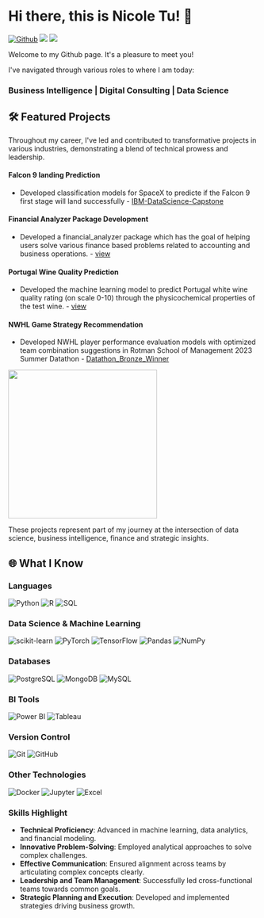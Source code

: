 # Hi there, this is Nicole Tu! 👋 

[![Github](https://img.shields.io/badge/-Github-000?style=flat&logo=Github&logoColor=white)](https://github.com/Nicole-Tu97)
[![](https://img.shields.io/badge/LinkedIn-NicoleTu-blue)](https://www.linkedin.com/in/yejun-tu-453b7414b/)
[![](https://img.shields.io/badge/Gmail-yejun.tu1202%40gmail.com-red)](yejun.tu1202@gmail.com)

Welcome to my Github page. It's a pleasure to meet you!

I've navigated through various roles to where I am today:
### Business Intelligence | Digital Consulting | Data Science

## 🛠️ Featured Projects

Throughout my career, I've led and contributed to transformative projects in various industries, demonstrating a blend of technical prowess and leadership.

#### Falcon 9 landing Prediction
- Developed classification models for SpaceX to predicte if the Falcon 9 first stage will land successfully  - [IBM-DataScience-Capstone](https://github.com/Nicole-Tu97/IBM-DS-Capstone)

#### Financial Analyzer Package Development
- Developed a financial_analyzer package which has the goal of helping users solve various finance based problems related to accounting and business operations. - [view](https://github.com/Nicole-Tu97/financial_analyzer)

#### Portugal Wine Quality Prediction
- Developed the machine learning model to predict Portugal white wine quality rating (on scale 0-10) through the physicochemical properties of the test wine. - [view](https://github.com/Nicole-Tu97/portugal_white_wine_quality_predictor_py)

#### NWHL Game Strategy Recommendation
- Developed NWHL player performance evaluation models with optimized team combination suggestions in Rotman School of Management 2023 Summer Datathon - [Datathon_Bronze_Winner](https://github.com/Nicole-Tu97/Datathon_Bronze_Winner)

<img src="https://github.com/Nicole-Tu97/Datathon_Bronze_Winner/blob/main/docs/award%20image.png" width="300px">

These projects represent part of my journey at the intersection of data science, business intelligence, finance and strategic insights.

## 🌐 What I Know

### Languages
![Python](https://img.shields.io/badge/Python-3776AB?style=for-the-badge&logo=python&logoColor=white)
![R](https://img.shields.io/badge/R-276DC3?style=for-the-badge&logo=r&logoColor=white)
![SQL](https://img.shields.io/badge/SQL-4479A1?style=for-the-badge&logo=amazon-dynamodb&logoColor=white)

### Data Science & Machine Learning
![scikit-learn](https://img.shields.io/badge/scikit--learn-F7931E?style=for-the-badge&logo=scikit-learn&logoColor=white)
![PyTorch](https://img.shields.io/badge/PyTorch-EE4C2C?style=for-the-badge&logo=PyTorch&logoColor=white)
![TensorFlow](https://img.shields.io/badge/TensorFlow-FF6F00?style=for-the-badge&logo=TensorFlow&logoColor=white)
![Pandas](https://img.shields.io/badge/Pandas-150458?style=for-the-badge&logo=pandas&logoColor=white)
![NumPy](https://img.shields.io/badge/NumPy-013243?style=for-the-badge&logo=numpy&logoColor=white)

### Databases
![PostgreSQL](https://img.shields.io/badge/PostgreSQL-316192?style=for-the-badge&logo=postgresql&logoColor=white)
![MongoDB](https://img.shields.io/badge/MongoDB-47A248?style=for-the-badge&logo=mongodb&logoColor=white)
![MySQL](https://img.shields.io/badge/MySQL-4479A1?style=for-the-badge&logo=mysql&logoColor=white)

### BI Tools
![Power BI](https://img.shields.io/badge/Power%20BI-F2C811?style=for-the-badge&logo=powerbi&logoColor=black)
![Tableau](https://img.shields.io/badge/Tableau-E97627?style=for-the-badge&logo=Tableau&logoColor=white)

### Version Control
![Git](https://img.shields.io/badge/Git-F05032?style=for-the-badge&logo=git&logoColor=white)
![GitHub](https://img.shields.io/badge/GitHub-181717?style=for-the-badge&logo=github&logoColor=white)

### Other Technologies
![Docker](https://img.shields.io/badge/Docker-2496ED?style=for-the-badge&logo=docker&logoColor=white)
![Jupyter](https://img.shields.io/badge/Jupyter-F37626?style=for-the-badge&logo=jupyter&logoColor=white)
![Excel](https://img.shields.io/badge/Excel-217346?style=for-the-badge&logo=microsoftexcel&logoColor=white)

### Skills Highlight

- **Technical Proficiency**: Advanced in machine learning, data analytics, and financial modeling.
- **Innovative Problem-Solving**: Employed analytical approaches to solve complex challenges.
- **Effective Communication**: Ensured alignment across teams by articulating complex concepts clearly.
- **Leadership and Team Management**: Successfully led cross-functional teams towards common goals.
- **Strategic Planning and Execution**: Developed and implemented strategies driving business growth.
